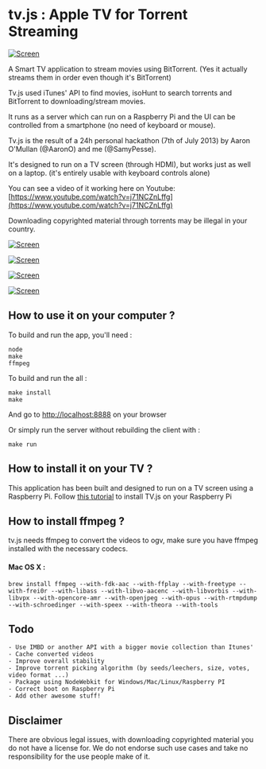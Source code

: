 tv.js : Apple TV for Torrent Streaming
====

[![Screen](https://raw.github.com/SamyPesse/movies/master/screens/2.png)](https://raw.github.com/SamyPesse/movies/master/screens/2b.png)

A Smart TV application to stream movies using BitTorrent. (Yes it actually streams them in order even though it's BitTorrent)

Tv.js used iTunes' API to find movies, isoHunt to search torrents and BitTorrent to downloading/stream movies.

It runs as a server which can run on a Raspberry Pi and the UI can be controlled from a smartphone (no need of keyboard or mouse).

Tv.js is the result of a 24h personal hackathon (7th of July 2013) by Aaron O'Mullan (@AaronO) and me (@SamyPesse).

It's designed to run on a TV screen (through HDMI), but works just as well on a laptop. (it's entirely usable with keyboard controls alone)

You can see a video of it working here on Youtube: [https://www.youtube.com/watch?v=j71NCZnLffg](https://www.youtube.com/watch?v=j71NCZnLffg)

Downloading copyrighted material through torrents may be illegal in your country.

[![Screen](https://raw.github.com/SamyPesse/movies/master/screens/1.png)](https://raw.github.com/SamyPesse/movies/master/screens/1b.png)

[![Screen](https://raw.github.com/SamyPesse/movies/master/screens/3.png)](https://raw.github.com/SamyPesse/movies/master/screens/3b.png)

[![Screen](https://raw.github.com/SamyPesse/movies/master/screens/4.png)](https://raw.github.com/SamyPesse/movies/master/screens/4b.png)

[![Screen](https://raw.github.com/SamyPesse/movies/master/screens/5.png)](https://raw.github.com/SamyPesse/movies/master/screens/5b.png)





## How to use it on your computer ?

To build and run the app, you'll need :

    node
    make
    ffmpeg


To build and run the all :

    make install
    make

And go to [http://localhost:8888](http://localhost:8888) on your browser

Or simply run the server without rebuilding the client with :

    make run


## How to install it on your TV ?

This application has been built and designed to run on a TV screen using a Raspberry Pi.
Follow [this tutorial](https://github.com/SamyPesse/tv.js/blob/master/raspberrypi/README.md) to install TV.js on your Raspberry Pi

## How to install ffmpeg ?

tv.js needs ffmpeg to convert the videos to ogv, make sure you have ffmpeg installed with the necessary codecs.

#### Mac OS X :

    brew install ffmpeg --with-fdk-aac --with-ffplay --with-freetype --with-frei0r --with-libass --with-libvo-aacenc --with-libvorbis --with-libvpx --with-opencore-amr --with-openjpeg --with-opus --with-rtmpdump --with-schroedinger --with-speex --with-theora --with-tools


## Todo
    - Use IMBD or another API with a bigger movie collection than Itunes'
    - Cache converted videos
    - Improve overall stability
    - Improve torrent picking algorithm (by seeds/leechers, size, votes, video format ...)
    - Package using NodeWebkit for Windows/Mac/Linux/Raspberry PI
    - Correct boot on Raspberry Pi
    - Add other awesome stuff!


## Disclaimer

There are obvious legal issues, with downloading copyrighted material you do not have a license for. We do not endorse such use cases and take no responsibility for the use people make of it.
